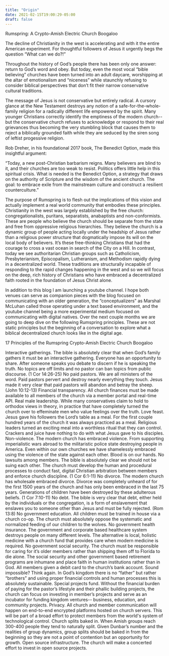 ```yaml
---
title: "Origin"
date: 2021-02-15T19:00:29-05:00
draft: false
---
```


Rumspring: A Crypto-Amish Electric Church Boogaloo

The decline of Christianity in the west is accelerating and with it the entire American experiment. For thoughtful followers of Jesus it urgently begs the question “What can we do?!”

Throughout the history of God’s people there has been only one answer: return to God’s word and obey. But today, even the most vocal “bible believing” churches have been turned into an adult daycare, worshipping at the altar of emotionalism and “niceness” while staunchly refusing to consider biblical perspectives that don’t fit their narrow conservative cultural traditions.

The message of Jesus is not conservative but entirely radical. A cursory glance at the New Testament destroys any notion of a safe-for-the-whole-family religion for a radically different life empowered by the spirit. Many younger Christians correctly identify the emptiness of the modern church-- but the conservative church refuses to acknowledge or respond to their real grievances thus becoming the very stumbling block that causes them to reject a biblically grounded faith while they are seduced by the siren song of leftist progessive religion.

Rob Dreher, in his foundational 2017 book, The Benedict Option, made this insightful argument:

“Today, a new post-Christian barbarism reigns. Many believers are blind to it, and their churches are too weak to resist. Politics offers little help in this spiritual crisis. What is needed is the Benedict Option, a strategy that draws on the authority of Scripture and the wisdom of the ancient church. The goal: to embrace exile from the mainstream culture and construct a resilient counterculture.”

The purpose of Rumspring is to flesh out the implications of this vision and actually implement a real world community that embodies these principles. Christianity in the west was largely established by the free church: congregationalists, puritans, separatists, anabaptists and non-conformists. These are people who believe the church should be separate from the state and free from oppressive religious hierarchies. They believe the church is a dynamic group of people acting locally under the headship of Jesus rather than a religious power structure that dogmatically impose its will on the local body of believers. It’s these free-thinking Christians that had the courage to cross a vast ocean in search of the City on a Hill. In contrast, today we see authoritarian Christian groups such as Catholicism, Presbyterianism, Episcopalism, Lutheranism, and Methodism rapidly dying in a decentralized world. These traditions are structurally incapable of responding to the rapid changes happening in the west and so we will focus on the deep, rich history of Christians who have embraced a decentralized faith rooted in the foundation of Jesus Christ alone.

In addition to this blog I am launching a youtube channel. I hope both venues can serve as companion pieces with the blog focused on communicating with an older generation, the “conceptualizers” as Marshal McLuhan called those operating under a text based environment, and the youtube channel being a more experimental medium focused on communicating with digital natives.
Over the next couple months we are going to deep dive on the following Rumspring principles. These are not static principles but the beginning of a conversation to explore what a biblical decentralized church looks like in the digital age.

17 Principles of the Rumspring Crypto-Amish Electric Church Boogaloo

Interactive gatherings. The bible is absolutely clear that when God’s family gathers it must be an interactive gathering. Everyone has an opportunity to share. After someone speaks you debate to discern if he is speaking the truth. No topics are off limits and no pastor can ban topics from public discourse. (1 Cor 14:26-25)
No paid pastors. We are all ministers of the word. Paid pastors pervert and destroy nearly everything they touch. Jesus made it very clear that paid pastors will abandon and betray the sheep. (John 10:12-13)
Financial transparency. All church finances must be made available to all members of the church via a member portal and real-time API.
Real male leadership. While many conservatives claim to hold to orthodox views in theory, in practice that have completely turned the church over to effeminate men who value feelings over the truth.
Love feast. Jesus gave his followers the Lord’s table as a meal. For the first couple hundred years of the church it was always practiced as a meal. Religious leaders turned an exciting meal into a worthless ritual that they can control. Crackers and juice have nothing to do with what Jesus gave to his disciples.
Non-violence. The modern church has embraced violence. From supporting imperialistic wars abroad to the militaristic police state destroying people in America. Even within our own churches we have shamelessly embraced using the violence of the state against each other. Blood is on our hands.
No lawsuits among members. The bible is absolutely clear we should not be suing each other. The church must develop the human and procedural processes to conduct fast, digital Christian arbitration between members and enforce church discipline. (1 Cor 6:1-11)
No divorce. The modern church has wholesale embraced divorce. Divorce was completely unheard of for the first 1500 years of the church and has only been embraced in the last 75 years. Generations of children have been destroyed by these adulterous beliefs. (1 Cor 7:10-11)
No debt. The bible is very clear that debt, either held by the individuals or the congregation, is a form of enslavement that enslaves you to someone other than Jesus and must be fully rejected. (Rom 13:8)
No government education. All children must be trained in house via a church co-op. The church must absolutely oppose the systematic and normalized feeding of our children to the wolves.
No government health insurance. The government and corporate based healthcare system destroys people on many different levels. The alternative is local, holistic medicine with a church fund that provides care when modern medicine is required.
No government social security. The church must be responsible for caring for it’s older members rather than shipping them off to Florida to die alone. The social security and other government based retirement programs are inhumane and place faith in human institutions rather than in God.
All members given a debit card to the church’s bank account. Sound impossible? Think again. In God’s kingdom there is no “father” but rather “brothers” and using proper financial controls and human processes this is absolutely sustainable.
Special projects fund. Without the financial burden of paying for the pastor’s lifestyle and their phallic building projects, the church can focus on investing in member’s projects and serve as an incubator for funding kingdom ventures-- business, education, and community projects.
Privacy. All church and member communication will happen on end-to-end encrypted platforms hosted on church servers. This will be part of a broad effort to protect members from the world's system of technological control.
Church splits baked in. When Amish groups reach 300-400 people they tend to naturally split. Given Dunbar’s number and the realities of group dynamics, group splits should be baked in from the beginning so they are not a point of contention but an opportunity for growth.
Open source infrastructure. The church will make a concerted effort to invest in open source projects. 

